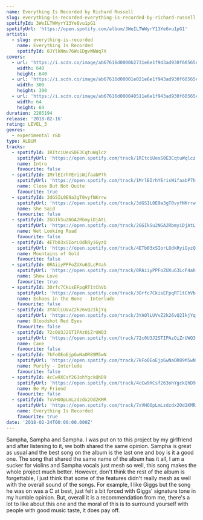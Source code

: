 ```yaml
---
name: Everything Is Recorded by Richard Russell
slug: everything-is-recorded-everything-is-recorded-by-richard-russell
spotifyId: 3WeILTWWyrY13Ye6vu1pG1
spotifyUrl: 'https://open.spotify.com/album/3WeILTWWyrY13Ye6vu1pG1'
artists:
  - slug: everything-is-recorded
    name: Everything Is Recorded
    spotifyId: 0JYlkNmu76Wu1DgvWNWq7X
covers:
  - url: 'https://i.scdn.co/image/ab67616d0000b2731e6e1f943ad930f60565e1f6'
    width: 640
    height: 640
  - url: 'https://i.scdn.co/image/ab67616d00001e021e6e1f943ad930f60565e1f6'
    width: 300
    height: 300
  - url: 'https://i.scdn.co/image/ab67616d000048511e6e1f943ad930f60565e1f6'
    width: 64
    height: 64
duration: 2285194
release: '2018-02-16'
rating: LEVEL_3
genres:
  - experimental r&b
type: ALBUM
tracks:
  - spotifyId: 1RItciUexS0E3CqtuWqlcz
    spotifyUrl: 'https://open.spotify.com/track/1RItciUexS0E3CqtuWqlcz'
    name: Intro
    favourite: false
  - spotifyId: 1MrlEIrhYErisWifaabP7h
    spotifyUrl: 'https://open.spotify.com/track/1MrlEIrhYErisWifaabP7h'
    name: Close But Not Quite
    favourite: true
  - spotifyId: 3dGSIL0E9a3gT0vyfNKrrw
    spotifyUrl: 'https://open.spotify.com/track/3dGSIL0E9a3gT0vyfNKrrw'
    name: She Said
    favourite: false
  - spotifyId: 2GGIkSu2NGA2RbmyiDjAtL
    spotifyUrl: 'https://open.spotify.com/track/2GGIkSu2NGA2RbmyiDjAtL'
    name: Wet Looking Road
    favourite: false
  - spotifyId: 4ETb03xSIorLOdkRyiGyzQ
    spotifyUrl: 'https://open.spotify.com/track/4ETb03xSIorLOdkRyiGyzQ'
    name: Mountains of Gold
    favourite: false
  - spotifyId: 0RAiiyPPFoZUXu63LcP4ah
    spotifyUrl: 'https://open.spotify.com/track/0RAiiyPPFoZUXu63LcP4ah'
    name: Show Love
    favourite: true
  - spotifyId: 3Orfc7CkisEFpqRT1tChVb
    spotifyUrl: 'https://open.spotify.com/track/3Orfc7CkisEFpqRT1tChVb'
    name: Echoes in the Bone - Interlude
    favourite: false
  - spotifyId: 3YAOlLUVvZ2k26vQ2IkjYq
    spotifyUrl: 'https://open.spotify.com/track/3YAOlLUVvZ2k26vQ2IkjYq'
    name: Bloodshot Red Eyes
    favourite: false
  - spotifyId: 72c0U3J2STIPAzOiZrUWQ3
    spotifyUrl: 'https://open.spotify.com/track/72c0U3J2STIPAzOiZrUWQ3'
    name: Cane
    favourite: false
  - spotifyId: 7kFoOEoEjpGwNaOR89M5wN
    spotifyUrl: 'https://open.spotify.com/track/7kFoOEoEjpGwNaOR89M5wN'
    name: Purify - Interlude
    favourite: false
  - spotifyId: 4cCw9XCsf263ohYgckQhD9
    spotifyUrl: 'https://open.spotify.com/track/4cCw9XCsf263ohYgckQhD9'
    name: Be My Friend
    favourite: false
  - spotifyId: 7xVHOOpLmLzdzdx2Od2KMR
    spotifyUrl: 'https://open.spotify.com/track/7xVHOOpLmLzdzdx2Od2KMR'
    name: Everything Is Recorded
    favourite: true
date: '2018-02-24T00:00:00.000Z'
---
```

Sampha, Sampha and Sampha. I was put on to this project by my girlfriend and after listening
to it, we both shared the same opinion. Sampha is great as usual and the best song on the
album is the last one and boy is it a good one. The song that shared the same name of the
album has it all, I am a sucker for violins and Sampha vocals just mesh so well, this song
makes the whole project much better. However, don't think the rest of the album is
forgettable, I just think that some of the features didn't really mesh as well with the overall
sound of the songs. For example, I like Giggs but the song he was on was a C at best,
just felt a bit forced with Giggs' signature tone in my humble opinion. But, overall it is
a recommendation from me, there's a lot to like about this one and the moral of this is to
surround yourself with people with good music taste, it does pay off.

